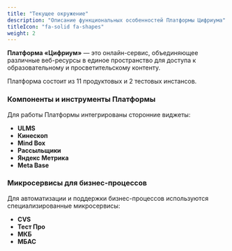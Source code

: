 ```yaml
---
title: "Текущее окружение"
description: "Описание функциональных особенностей Платформы Цифриума"
titleIcon: "fa-solid fa-shapes"
weight: 2
---
```


**Платформа «Цифриум»** — это онлайн-сервис, объединяющее различные веб-ресурсы в единое пространство для доступа к образовательному и просветительскому контенту.

Платформа состоит из 11 продуктовых и 2 тестовых инстансов.

### Компоненты и инструменты Платформы

Для работы Платформы интегрированы сторонние виджеты:

- **ULMS**
- **Кинескоп**
- **Mind Box**
- **Рассыльщики**
- **Яндекс Метрика**
- **Meta Base**

### Микросервисы для бизнес-процессов

Для автоматизации и поддержки бизнес-процессов используются специализированные микросервисы:

- **CVS**
- **Тест Про**
- **МКБ**
- **МБАС**


